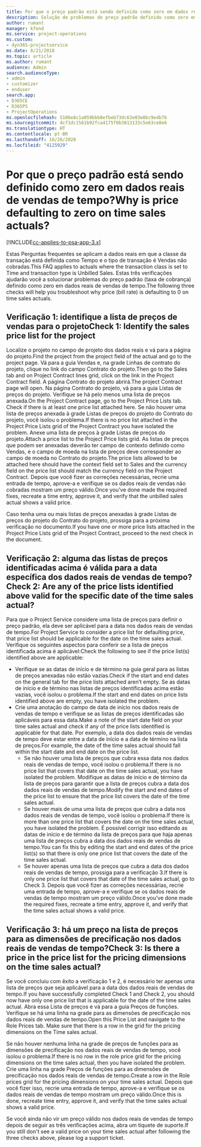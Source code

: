```yaml
---
title: Por que o preço padrão está sendo definido como zero em dados reais de vendas de tempo?
description: Solução de problemas do preço padrão definido como zero em dados reais de vendas de tempo.
author: rumant
manager: kfend
ms.service: project-operations
ms.custom:
- dyn365-projectservice
ms.date: 8/21/2018
ms.topic: article
ms.author: rumant
audience: Admin
search.audienceType:
- admin
- customizer
- enduser
search.app:
- D365CE
- D365PS
- ProjectOperations
ms.openlocfilehash: 5106e8c1a059bbb0efbeb73dc63e03e8bc9e4b7b
ms.sourcegitcommit: 4cf1dc1561b92fca4175f0b3813133c5e63ce8e6
ms.translationtype: HT
ms.contentlocale: pt-BR
ms.lasthandoff: 10/28/2020
ms.locfileid: "4125929"
---
```

# <a name="why-is-price-defaulting-to-zero-on-time-sales-actuals"></a><span data-ttu-id="cda98-103">Por que o preço padrão está sendo definido como zero em dados reais de vendas de tempo?</span><span class="sxs-lookup"><span data-stu-id="cda98-103">Why is price defaulting to zero on time sales actuals?</span></span>

[!INCLUDE[cc-applies-to-psa-app-3.x](../includes/cc-applies-to-psa-app-3x.md)]

<span data-ttu-id="cda98-104">Estas Perguntas frequentes se aplicam a dados reais em que a classe da transação está definida como Tempo e o tipo de transação é Vendas não cobradas.</span><span class="sxs-lookup"><span data-stu-id="cda98-104">This FAQ applies to actuals where the transaction class is set to Time and transaction type is Unbilled Sales.</span></span> <span data-ttu-id="cda98-105">Estas três verificações ajudarão você a solucionar problemas do preço padrão (taxa de cobrança) definido como zero em dados reais de vendas de tempo.</span><span class="sxs-lookup"><span data-stu-id="cda98-105">The following three checks will help you troubleshoot why price (bill rate) is defaulting to 0 on time sales actuals.</span></span>

## <a name="check-1-identify-the-sales-price-list-for-the-project"></a><span data-ttu-id="cda98-106">Verificação 1: identifique a lista de preços de vendas para o projeto</span><span class="sxs-lookup"><span data-stu-id="cda98-106">Check 1: Identify the sales price list for the project</span></span>

<span data-ttu-id="cda98-107">Localize o projeto no campo de projeto dos dados reais e vá para a página do projeto.</span><span class="sxs-lookup"><span data-stu-id="cda98-107">Find the project from the project field of the actual and go to the project page.</span></span> <span data-ttu-id="cda98-108">Vá para a guia Vendas e, na grade Linhas de contrato do projeto, clique no link do campo Contrato do projeto.</span><span class="sxs-lookup"><span data-stu-id="cda98-108">Then go to the Sales tab and on Project Contract lines grid, click on the link in the Project Contract field.</span></span> <span data-ttu-id="cda98-109">A página Contrato do projeto abrirá.</span><span class="sxs-lookup"><span data-stu-id="cda98-109">The project Contract page will open.</span></span> <span data-ttu-id="cda98-110">Na página Contrato do projeto, vá para a guia Listas de preços do projeto. Verifique se há pelo menos uma lista de preços anexada.</span><span class="sxs-lookup"><span data-stu-id="cda98-110">On the Project Contract page, go to the Project Price Lists tab. Check if there is at least one price list attached here.</span></span> <span data-ttu-id="cda98-111">Se não houver uma lista de preços anexada à grade Listas de preços do projeto do Contrato do projeto, você isolou o problema.</span><span class="sxs-lookup"><span data-stu-id="cda98-111">If there is no price list attached in the Project Price Lists grid of the Project Contract you have isolated the problem.</span></span> <span data-ttu-id="cda98-112">Anexe uma lista de preços à grade Listas de preços do projeto.</span><span class="sxs-lookup"><span data-stu-id="cda98-112">Attach a price list to the Project Price lists grid.</span></span> <span data-ttu-id="cda98-113">As listas de preços que podem ser anexadas deverão ter campo de contexto definido como Vendas, e o campo de moeda na lista de preços deve corresponder ao campo de moeda no Contrato do projeto.</span><span class="sxs-lookup"><span data-stu-id="cda98-113">The price lists allowed to be attached here should have the context field set to Sales and the currency field on the price list should match the currency field on the Project Contract.</span></span> <span data-ttu-id="cda98-114">Depois que você fizer as correções necessárias, recrie uma entrada de tempo, aprove-a e verifique se os dados reais de vendas não cobradas mostram um preço válido.</span><span class="sxs-lookup"><span data-stu-id="cda98-114">Once you’ve done made the required fixes, recreate a time entry, approve it, and verify that the unbilled sales actual shows a valid price.</span></span> 

<span data-ttu-id="cda98-115">Caso tenha uma ou mais listas de preços anexadas à grade Listas de preços do projeto do Contrato do projeto, prossiga para a próxima verificação no documento.</span><span class="sxs-lookup"><span data-stu-id="cda98-115">If you have one or more price lists attached in the Project Price Lists grid of the Project Contract, proceed to the next check in the document.</span></span>

## <a name="check-2-are-any-of-the-price-lists-identified-above-valid-for-the-specific-date-of-the-time-sales-actual"></a><span data-ttu-id="cda98-116">Verificação 2: alguma das listas de preços identificadas acima é válida para a data específica dos dados reais de vendas de tempo?</span><span class="sxs-lookup"><span data-stu-id="cda98-116">Check 2: Are any of the price lists identified above valid for the specific date of the time sales actual?</span></span>

<span data-ttu-id="cda98-117">Para que o Project Service considere uma lista de preços para definir o preço padrão, ela deve ser aplicável para a data nos dados reais de vendas de tempo.</span><span class="sxs-lookup"><span data-stu-id="cda98-117">For Project Service to consider a price list for defaulting price, that price list should be applicable for the date on the time sales actual.</span></span> <span data-ttu-id="cda98-118">Verifique os seguintes aspectos para conferir se a lista de preços identificada acima é aplicável:</span><span class="sxs-lookup"><span data-stu-id="cda98-118">Check the following to see if the price list(s) identified above are applicable:</span></span>
- <span data-ttu-id="cda98-119">Verifique se as datas de início e de término na guia geral para as listas de preços anexadas não estão vazias.</span><span class="sxs-lookup"><span data-stu-id="cda98-119">Check if the start and end dates on the general tab for the price lists attached aren’t empty.</span></span> <span data-ttu-id="cda98-120">Se as datas de início e de término nas listas de preços identificadas acima estão vazias, você isolou o problema.</span><span class="sxs-lookup"><span data-stu-id="cda98-120">If the start and end dates on price lists identified above are empty, you have isolated the problem.</span></span> 
- <span data-ttu-id="cda98-121">Crie uma anotação do campo de data de início nos dados reais de vendas de tempo e verifique se as listas de preços identificadas são aplicáveis para essa data.</span><span class="sxs-lookup"><span data-stu-id="cda98-121">Make a note of the start date field on your time sales actual and check if any of the price lists identified is applicable for that date.</span></span> <span data-ttu-id="cda98-122">Por exemplo, a data dos dados reais de vendas de tempo deve estar entre a data de início e a data de término na lista de preços.</span><span class="sxs-lookup"><span data-stu-id="cda98-122">For example, the date of the time sales actual should fall within the start date and end date on the price list.</span></span> 
    - <span data-ttu-id="cda98-123">Se não houver uma lista de preços que cubra essa data nos dados reais de vendas de tempo, você isolou o problema.</span><span class="sxs-lookup"><span data-stu-id="cda98-123">If there is no price list that covers that date on the time sales actual, you have isolated the problem.</span></span> <span data-ttu-id="cda98-124">Modifique as datas de início e de término da lista de preços para garantir que a lista de preços cubra a data dos dados reais de vendas de tempo.</span><span class="sxs-lookup"><span data-stu-id="cda98-124">Modify the start and end dates of the price list to ensure that the price list covers the date of the time sales actual.</span></span> 
    - <span data-ttu-id="cda98-125">Se houver mais de uma uma lista de preços que cubra a data nos dados reais de vendas de tempo, você isolou o problema.</span><span class="sxs-lookup"><span data-stu-id="cda98-125">If there is more than one price list that covers the date on the time sales actual, you have isolated the problem.</span></span> <span data-ttu-id="cda98-126">É possível corrigir isso editando as datas de início e de término da lista de preços para que haja apenas uma lista de preços cubra a data dos dados reais de vendas de tempo.</span><span class="sxs-lookup"><span data-stu-id="cda98-126">You can fix this by editing the start and end dates of the price list(s) so that there is only one price list that covers the date of the time sales actual.</span></span> 
    - <span data-ttu-id="cda98-127">Se houver apenas uma lista de preços que cubra a data dos dados reais de vendas de tempo, prossiga para a verificação 3.</span><span class="sxs-lookup"><span data-stu-id="cda98-127">If there is only one price list that covers that date of the time sales actual, go to Check 3.</span></span>
<span data-ttu-id="cda98-128">Depois que você fizer as correções necessárias, recrie uma entrada de tempo, aprove-a e verifique se os dados reais de vendas de tempo mostram um preço válido.</span><span class="sxs-lookup"><span data-stu-id="cda98-128">Once you’ve done made the required fixes, recreate a time entry, approve it, and verify that the time sales actual shows a valid price.</span></span>

## <a name="check-3-is-there-a-price-in-the-price-list-for-the-pricing-dimensions-on-the-time-sales-actual"></a><span data-ttu-id="cda98-129">Verificação 3: há um preço na lista de preços para as dimensões de precificação nos dados reais de vendas de tempo?</span><span class="sxs-lookup"><span data-stu-id="cda98-129">Check 3: Is there a price in the price list for the pricing dimensions on the time sales actual?</span></span>

<span data-ttu-id="cda98-130">Se você concluiu com êxito a verificação 1 e 2, é necessário ter apenas uma lista de preços que seja aplicável para a data dos dados reais de vendas de tempo.</span><span class="sxs-lookup"><span data-stu-id="cda98-130">If you have successfully completed Check 1 and Check 2, you should now have only one price list that is applicable for the date of the time sales actual.</span></span> <span data-ttu-id="cda98-131">Abra essa Lista de preços e vá para a guia Preços de funções. Verifique se há uma linha na grade para as dimensões de precificação nos dados reais de vendas de tempo.</span><span class="sxs-lookup"><span data-stu-id="cda98-131">Open this Price List and navigate to the Role Prices tab. Make sure that there is a row in the grid for the pricing dimensions on the Time sales actual.</span></span>

<span data-ttu-id="cda98-132">Se não houver nenhuma linha na grade de preços de funções para as dimensões de precificação nos dados reais de vendas de tempo, você isolou o problema.</span><span class="sxs-lookup"><span data-stu-id="cda98-132">If there is no row in the role price grid for the pricing dimensions on the time sales actual, then you have isolated the problem.</span></span> <span data-ttu-id="cda98-133">Crie uma linha na grade Preços de funções para as dimensões de precificação nos dados reais de vendas de tempo.</span><span class="sxs-lookup"><span data-stu-id="cda98-133">Create a row in the Role prices grid for the pricing dimensions on your time sales actual.</span></span> <span data-ttu-id="cda98-134">Depois que você fizer isso, recrie uma entrada de tempo, aprove-a e verifique se os dados reais de vendas de tempo mostram um preço válido.</span><span class="sxs-lookup"><span data-stu-id="cda98-134">Once this is done, recreate time entry, approve it, and verify that the time sales actual shows a valid price.</span></span>

<span data-ttu-id="cda98-135">Se você ainda não vir um preço válido nos dados reais de vendas de tempo depois de seguir as três verificações acima, abra um tíquete de suporte.</span><span class="sxs-lookup"><span data-stu-id="cda98-135">If you still don't see a valid price on your time sales actual after following the three checks above, please log a support ticket.</span></span> 

